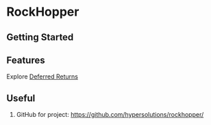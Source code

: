 # RockHopper

## Getting Started

## Features

Explore [Deferred Returns](Readme.DeferredReturns.md)

## Useful

1. GitHub for project: https://github.com/hypersolutions/rockhopper/